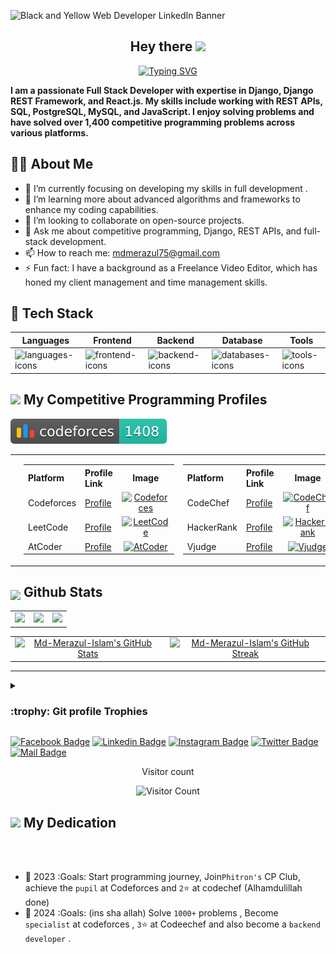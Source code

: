 

![Black and Yellow Web Developer LinkedIn Banner](https://github.com/user-attachments/assets/c48b258d-1868-49d6-aa8e-27e43a360329)

<h2 align="center">
  Hey there <img src="https://media.giphy.com/media/hvRJCLFzcasrR4ia7z/giphy.gif" width="28">
</h2>
</div>





<div align='center'>

<a href="https://git.io/typing-svg"><img src="https://readme-typing-svg.demolab.com?font=Fira+Code&pause=1000&color=32B6FF&width=280&lines=Django+Developer;Full+Stack+Developer;Competitive+Programmer+;Specialist+%40Codeforces;3%E2%AD%90+%40CodeChef;React+Developer" alt="Typing SVG" /></a>
</div>

**I am a passionate Full Stack Developer with expertise in Django, Django REST Framework, and React.js. My skills include working with REST APIs, SQL, PostgreSQL, MySQL, and JavaScript. I enjoy solving problems and have solved over 1,400 competitive programming problems across various platforms.**


## 👨‍💻 About Me

- 🔭 I’m currently focusing on developing my skills in full development .
- 🌱 I’m learning more about advanced algorithms and frameworks to enhance my coding capabilities.
- 👯 I’m looking to collaborate on open-source projects.
- 💬 Ask me about competitive programming, Django, REST APIs, and full-stack development.
- 📫 How to reach me: [mdmerazul75@gmail.com](mdmerazul75@gmail.com)
- ⚡ Fun fact: I have a background as a Freelance Video Editor, which has honed my client management and time management skills.



## 🔹 Tech Stack

| **Languages** | **Frontend** | **Backend** | **Database** | **Tools** |
|---------------------------|--------------|-------------|--------------|-----------|
| <img src="https://skillicons.dev/icons?i=python,javascript,cpp,java" alt="languages-icons" style="width: 100%;"/> | <img src="https://skillicons.dev/icons?i=html,css,react,tailwind,bootstrap" alt="frontend-icons" style="width: 100%;"/> | <img src="https://skillicons.dev/icons?i=django" alt="backend-icons" style="width: 60%;"/> | <img src="https://skillicons.dev/icons?i=mysql,postgres," alt="databases-icons" style="width: 100%;"/> | <img src="https://skillicons.dev/icons?i=git,github,postman,vscode,figma,netlify,ps" alt="tools-icons" style="width: 100%;"/> |




<!-- Competitive Programming Profiles --> 

## <img src="https://media4.giphy.com/media/dMLmQfCO7lCA2gX3tw/giphy.gif?cid=ecf05e47ak6mwfu812269zzr8ydv529109qzpb8rszwnja9e&rid=giphy.gif&ct=s" width=10%> My Competitive Programming Profiles


<img src="https://github.com/Md-Merazul-Islam/meraz_cf/blob/main/output/max_rating.svg" alt="Max Rating" width="" />
<table width="100%">
  <tr>
    <td width="33%" valign="top align="center">
      <a href="https://github.com/Md-Merazul-Islam/meraz_cf" align="center">
        <img src="https://github.com/Md-Merazul-Islam/meraz_cf/blob/main/output/light_card.svg#gh-dark-mode-only" alt="Codeforces Card" width="100%" align="center" />
      </a>
    </td>
    <td width="33%" valign="top" align="center">
      <table width="100%">
        <tr>
          <th align="left">Platform</th>
          <th align="left">Profile Link</th>
          <th align="center">Image</th>
        </tr>
        <tr>
          <td>Codeforces</td>
          <td><a href="https://codeforces.com/profile/Md-Merazul-Islam">Profile</a></td>
          <td align="center">
            <a href="https://codeforces.com/profile/Md-Merazul-Islam">
              <img src="https://i.ibb.co/bmz0Z6C/Untitled-design-removebg-preview.png" alt="Codeforces" width="24" />
            </a>
          </td>
        </tr>
        <tr>
          <td>LeetCode</td>
          <td><a href="https://leetcode.com/mdmerazulislam/">Profile</a></td>
          <td align="center">
            <a href="https://leetcode.com/mdmerazulislam/">
              <img src="https://i.ibb.co/PrNnHzz/Untitled-design-2-removebg-preview.png" alt="LeetCode" width="24" />
            </a>
          </td>
        </tr>
        <tr>
          <td>AtCoder</td>
          <td><a href="https://atcoder.jp/users/mdmerazulislam">Profile</a></td>
          <td align="center">
            <a href="https://atcoder.jp/users/mdmerazulislam">
              <img src="https://i.ibb.co/Cb6V7NF/Untitled-design-3-removebg-preview.png" alt="AtCoder" width="24" />
            </a>
          </td>
        </tr>
      </table>
    </td>
    <td width="33%" valign="top" align="center">
      <table width="100%">
        <tr>
          <th align="left">Platform</th>
          <th align="left">Profile Link</th>
          <th align="center">Image</th>
        </tr>
        <tr>
          <td>CodeChef</td>
          <td><a href="https://www.codechef.com/users/mdmerazulislam">Profile</a></td>
          <td align="center">
            <a href="https://www.codechef.com/users/mdmerazulislam">
              <img src="https://i.ibb.co/bbWxB0s/Untitled-design-4-removebg-preview.png" alt="CodeChef" width="24" />
            </a>
          </td>
        </tr>
        <tr>
          <td>HackerRank</td>
          <td><a href="https://www.hackerrank.com/profile/mdmerazul75">Profile</a></td>
          <td align="center">
            <a href="https://www.hackerrank.com/profile/mdmerazul75">
              <img src="https://i.ibb.co/3NzhC55/Untitled-design-5-removebg-preview.png" alt="HackerRank" width="24" />
            </a>
          </td>
        </tr>
        <tr>
          <td>Vjudge</td>
          <td><a href="https://vjudge.net/user/mdmerazulislam">Profile</a></td>
          <td align="center">
            <a href="https://vjudge.net/user/mdmerazulislam">
              <img src="https://i.ibb.co/gWjkfwY/download.jpg" alt="Vjudge" width="24" />
            </a>
          </td>
        </tr>
      </table>
    </td>
  </tr>
</table>




## <img src="https://media1.giphy.com/media/v1.Y2lkPTc5MGI3NjExYzFhYzJkMmQ2MWQ3ZGY3MDhjZTE3MDI2Mzk3NzE1OWQyZTRlMmYwMCZjdD1z/iY8CRBdQXODJSCERIr/giphy.gif" width=5% valign="bottom"> Github Stats

<table align="center">
  <tr>
    <td align="center">
      <img src="http://github-profile-summary-cards.vercel.app/api/cards/stats?username=Md-Merazul-Islam&theme=github_dark" width="100%">
    </td>
    <td align="center">
      <img src="http://github-profile-summary-cards.vercel.app/api/cards/repos-per-language?username=Md-Merazul-Islam&theme=github_dark" width="100%">
    </td>
    <td align="center">
      <img src="http://github-profile-summary-cards.vercel.app/api/cards/productive-time?username=Md-Merazul-Islam&theme=github_dark&utcOffset=8" width="100%">
    </td>
  </tr>
</table>


<table align="center">
  <tr>
    <td align="center">
      <a href="https://github.com/Md-Merazul-Islam/github-readme-stats">
        <img alt="Md-Merazul-Islam's GitHub Stats" src="https://github-readme-stats.vercel.app/api?username=Md-Merazul-Islam&show_icons=true&count_private=true&locale=en&theme=tokyonight&layout=compact&hide_border=true" height=""/>
      </a>
    </td>
    <td align="center">
      <a href="https://github.com/Md-Merazul-Islam">
        <img alt="Md-Merazul-Islam's GitHub Streak" src="https://github-readme-streak-stats.herokuapp.com/?user=Md-Merazul-Islam&theme=tokyonight&hide_border=true" height=""/>
      </a>
    </td>
  </tr>
</table>





</details>



----
	

</details>

<details><summary> <h3> :trophy: Git profile Trophies </h3></summary>

----
	
<p align="center"> <a href="https://github.com/ryo-ma/github-profile-trophy"><img src="https://github-profile-trophy.vercel.app/?username=Md-Merazul-Islam&layout=compact&theme=tokyonight&column=4&margin-w=15&margin-h=15" alt="7oskaaa" /></a> </p>

[![@7oskaa's Holopin board](https://holopin.io/api/user/board?user=7oskaa)](https://holopin.io/@7oskaa)
	
</details>


[![Facebook Badge](https://img.shields.io/badge/Facebook-1877F2?style=for-the-badge&logo=facebook&logoColor=white)](https://www.facebook.com/mdmerazulislam2) [![Linkedin Badge](https://img.shields.io/badge/LinkedIn-0077B5?style=for-the-badge&logo=linkedin&logoColor=white)](https://www.linkedin.com/in/mdmerazulislam/) [![Instagram Badge](https://img.shields.io/badge/Instagram-E4405F?style=for-the-badge&logo=instagram&logoColor=white)](https://www.instagram.com/md_merazulislam/) [![Twitter Badge](https://img.shields.io/badge/Twitter-1DA1F2?style=for-the-badge&logo=twitter&logoColor=white)](https://twitter.com/mdmerazulislam_/) [![Mail Badge](https://img.shields.io/badge/Gmail-D14836?style=for-the-badge&logo=gmail&logoColor=white)]([mdmerazul75@gmail.com](https://prgmdmerazulislam.mystrikingly.com/#5)) 

  <div align="center"><p>Visitor count</p>
<!--   <img src="https://profile-counter.glitch.me/Niefee/count.svg"/> -->
	  
![Visitor Count](https://profile-counter.glitch.me/{Md-Merazul-Islam}/count.svg)
</div>


## <img src = "https://i.pinimg.com/originals/3f/7e/4e/3f7e4eff7c96e9fe4b8b4b1ff3f7bdb5.gif" width = 6.5%> My Dedication

<!--  <img align="right" src="https://github.com/7oSkaaa/7oSkaaa/blob/main/Images/Right_Side.gif?raw=true" width=30%>-->

<br><br>
- 🥅 2023 :Goals: Start programming journey, Join`Phitron's` CP Club, achieve the `pupil` at Codeforces and `2`⭐ at codechef (Alhamdulillah done)
- 🥅 2024 :Goals: (ins sha allah) Solve `1000+` problems , Become `specialist` at codeforces , `3`⭐ at Codeechef and also become a `backend developer` .
  <!--- 🥅 2025 :Goals: (ins sha allah) To become a `Software Engineer` and get a `job` .-->


